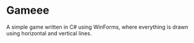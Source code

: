 # Gameee

A simple game written in C# using WinForms, where everything is drawn using horizontal and vertical lines.
